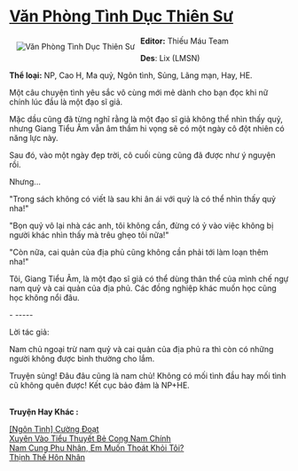 <a href="https://utruyen.com/truyen/van-phong-tinh-duc-thien-su/19099/" title="Văn Phòng Tình Dục Thiên Sư"><h1>Văn Phòng Tình Dục Thiên Sư</h1></a><div style="display:table"><img align="right" style="float: left; padding: 10px;" src="https://utruyen.com/images/story/200x260/van-phong-tinh-duc-thien-su.jpg" alt="Văn Phòng Tình Dục Thiên Sư"><b>Editor:</b> Thiếu Máu Team<p></p><b>Des</b>: Lix (LMSN)<p></p><b>Thể loại:</b> NP, Cao H, Ma quỷ, Ngôn tình, Sủng, Lãng mạn, Hay, HE.<p></p>Một câu chuyện tình yêu sắc vô cùng mới mẻ dành cho bạn đọc khi nữ chính lúc đầu là một đạo sĩ giả.<p></p>Mặc dầu cũng đã từng nghĩ rằng là một đạo sĩ giả không thể nhìn thấy quỷ, nhưng Giang Tiểu Âm vẫn âm thầm hi vọng sẽ có một ngày cô đột nhiên có năng lực này.<p></p>Sau đó, vào một ngày đẹp trời, cô cuối cùng cũng đã được như ý nguyện rồi.<p></p>Nhưng...<p></p>"Trong sách không có viết là sau khi ân ái với quỷ là có thể nhìn thấy quỷ nha!"<p></p>"Bọn quỷ vô lại nhà các anh, tôi không cần, đừng có ỷ vào việc không bị người khác nhìn thấy mà trêu ghẹo tôi nữa!"<p></p>"Còn nữa, cai quản của địa phủ cũng không cần phải tới làm loạn thêm nha!"<p></p>Tôi, Giang Tiểu Âm, là một đạo sĩ giả có thể dùng thân thể của mình chế ngự nam quỷ và cai quản của địa phủ. Các đồng nghiệp khác muốn học cũng học không nổi đâu.<p></p>- -----<p></p>Lời tác giả:<p></p>Nam chủ ngoại trừ nam quỷ và cai quản của địa phủ ra thì còn có những người không được bình thường cho lắm.<p></p>Truyện sủng! Đâu đâu cũng là nam chủ! Không có mối tình đầu hay mối tình cũ không quên được! Kết cục bảo đảm là NP+HE.</div><p><br><b>Truyện Hay Khác :</b></p><a href="https://utruyen.com/truyen/ngon-tinh-cuong-doat/18927/" alt="[Ngôn Tình] Cường Đoạt">[Ngôn Tình] Cường Đoạt</a><br/><a href="https://github.com/quanluxury/ngontinhhot/tree/master/truyenhay/19006/" alt="Xuyên Vào Tiểu Thuyết Bẻ Cong Nam Chính">Xuyên Vào Tiểu Thuyết Bẻ Cong Nam Chính</a><br/><a href="https://github.com/quanluxury/ngontinhhot/tree/master/truyenhay/17262/" alt="Nam Cung Phu Nhân, Em Muốn Thoát Khỏi Tôi?">Nam Cung Phu Nhân, Em Muốn Thoát Khỏi Tôi?</a><br/><a href="https://github.com/quanluxury/ngontinhhot/tree/master/truyenhay/18794/" alt="Thịnh Thế Hôn Nhân">Thịnh Thế Hôn Nhân</a><br/>